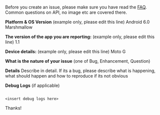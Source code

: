 Before you create an issue, please make sure you have read the [FAQ](https://github.com/pliablepixels/zmNinja/wiki/FAQ). Common questions on API, no image etc are covered there.



**Platform & OS Version**
(example only, please edit this line) Android 6.0 Marshmallow

**The version of the app you are reporting:**
(example only, please edit this line) 1.1

**Device details:**
(example only, please edit this line) Moto G

**What is the nature of your issue**
(one of Bug, Enhancement, Question)

**Details**
Describe in detail. If its a bug, please describe what is happening, what should happen and how to reproduce if its not obvious

**Debug Logs** (if applicable)
```

<insert debug logs here>

```

Thanks!

